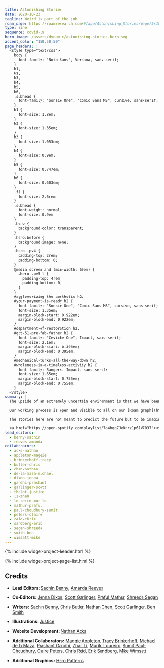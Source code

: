 ```yaml
---
title: Astonishing Stories
date: 2020-10-23
tagline: Weird is part of the job
roam_page: https://roamresearch.com/#/app/Astonishing_Stories/page/5x1kRx_Fx
type: Zine
sequence: covid-19
hero_image: /assets/dynamic/astonishing-stories-hero.svg
accent_color: "150,50,50"
page_headers: |
  <style type="text/css">
    body {
      font-family: "Noto Sans", Verdana, sans-serif;
    }
    h1,
    h2,
    h3,
    h4,
    h5,
    h6,
    .subhead {
      font-family: "Sonsie One", "Comic Sans MS", cursive, sans-serif;
    }
    h1 {
      font-size: 1.8em;
    }
    h2 {
      font-size: 1.35em;
    }
    h3 {
      font-size: 1.053em;
    }
    h4 {
      font-size: 0.9em;
    }
    h5 {
      font-size: 0.747em;
    }
    h6 {
      font-size: 0.603em;
    }
    .f1 {
      font-size: 2.6rem
    }
    .subhead {
      font-weight: normal;
      font-size: 0.9em
    }
    .hero {
      background-color: transparent;
    }
    .hero:before {
      background-image: none;
    }
    .hero .pv4 {
      padding-top: 2rem;
      padding-bottom: 0;
    }
    @media screen and (min-width: 60em) {
      .hero .pv5-l {
        padding-top: 4rem;
        padding-bottom: 0;
      }
    }
    #agglomerizing-the-aesthetic h2,
    #your-payment-is-ready h2 {
      font-family: "Sonsie One", "Comic Sans MS", cursive, sans-serif;
      font-size: 1.35em;
      margin-block-start: 0.922em;
      margin-block-end: 0.922em;
    }
    #department-of-restoration h2,
    #gpt-51-pre-fab-father h2 {
      font-family: "Ceviche One", Impact, sans-serif;
      font-size: 2.1em;
      margin-block-start: 0.395em;
      margin-block-end: 0.395em;
    }
    #mechanical-turks-all-the-way-down h2,
    #wholeness-in-a-timeless-activity h2 {
      font-family: Bangers, Impact, sans-serif;
      font-size: 1.65em;
      margin-block-start: 0.755em;
      margin-block-end: 0.755em;
    }
  </style>
summary: |
  The upside of an extremely uncertain environment is that we have been free to indulge in pure speculation about the known knowns and unknown unknowns of the future. The result is Astonishing Stories, an anthology of short speculative fiction developed from the networked thoughts of over 30 indie consultants.

  Our working process is open and visible to all on our [Roam graph](https://roamresearch.com/#/app/Astonishing_Stories/graph) where we developed provoking descriptions of objects from the near and far future using [The Thing From The Future](http://situationlab.org/project/the-thing-from-the-future/). The objects served as jumping off points for our authors as they tried to imagine a world in which the pandemic is the background event for other shifts. 

  The stories here are not meant to predict the future but to be imagination extenders for entrepreneurs and consultants navigating a post-COVID landscape.

  <a href="https://open.spotify.com/playlist/7o4hqg7Jo8rrz1p61V7037"><strong><i class="fab fa-spotify"></i> Listen to the accompanying Spotify playlist.</strong></a>
lead_editors:
  - benny-sachin
  - reeves-amanda
collaborators:
  - acks-nathan
  - appleton-maggie
  - brinkerhoff-tracy
  - butler-chris
  - chen-nathan
  - de-la-maza-michael
  - dixon-jenna
  - gandhi-prashant
  - garlinger-scott
  - thelot-justice
  - li-zhan
  - loureiro-murilo
  - mathur-praful
  - paul-choudhury-sumit
  - peters-claire
  - reid-chris
  - sandberg-erik
  - segan-shreeda
  - smith-ben
  - wimsatt-mike
---
```


{% include widget-project-header.html %}

{% include widget-project-page-list.html %}

## Credits

- **Lead Editors:** [Sachin Benny](/members/benny-sachin/), [Amanda Reeves](/members/reeves-amanda/)

- **Co-Editors:** [Jenna Dixon](/members/dixon-jenna/), [Scott Garlinger](/members/garlinger-scott/), [Praful Mathur](/members/mathur-praful/), [Shreeda Segan](/members/segan-shreeda/)

- **Writers:** [Sachin Benny](/members/benny-sachin/), [Chris Butler](/members/butler-chris/), [Nathan Chen](/members//), [Scott Garlinger](/members/garlinger-scott/), [Ben Smith](/members/smith-ben/)

- **Illustrations:** [Justice](/members/thelot-justice/)

- **Website Development:** [Nathan Acks](/members/acks-nathan/)

- **Additional Collaborators:** [Maggie Appleton](/members/appleton-maggie/), [Tracy Brinkerhoff](/members/brinkerhoff-tracy/), [Michael de la Maza](/members/de-la-maza-michael/), [Prashant Gandhi](/members/gandhi-prashant/), [Zhan Li](/members/li-zhan/), [Murilo Loureiro](/members/loureiro-murilo/), [Sumit Paul-Choudhury](/members/paul-choudhury-sumit/), [Claire Peters](/members/peters-claire/), [Chris Reid](/members/reid-chris/), [Erik Sandberg](/members/sandberg-erik/), [Mike Wimsatt](/members/wimsatt-mike/)

- **Additional Graphics:** [Hero Patterns](https://www.heropatterns.com/)
